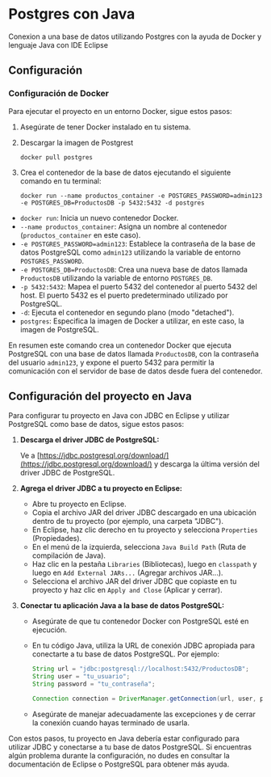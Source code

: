 # Postgres con Java

Conexion a una base de datos utilizando Postgres con la ayuda de Docker y lenguaje Java con IDE Eclipse

## Configuración

### Configuración de Docker

Para ejecutar el proyecto en un entorno Docker, sigue estos pasos:

1. Asegúrate de tener Docker instalado en tu sistema.
2. Descargar la imagen de Postgrest
   ```
   docker pull postgres
   ```
3. Crea el contenedor de la base de datos ejecutando el siguiente comando en tu terminal:

   ```
   docker run --name productos_container -e POSTGRES_PASSWORD=admin123 -e POSTGRES_DB=ProductosDB -p 5432:5432 -d postgres
   ```
- `docker run`: Inicia un nuevo contenedor Docker.
- `--name productos_container`: Asigna un nombre al contenedor (`productos_container` en este caso).
- `-e POSTGRES_PASSWORD=admin123`: Establece la contraseña de la base de datos PostgreSQL como `admin123` utilizando la variable de entorno `POSTGRES_PASSWORD`.
- `-e POSTGRES_DB=ProductosDB`: Crea una nueva base de datos llamada `ProductosDB` utilizando la variable de entorno `POSTGRES_DB`.
- `-p 5432:5432`: Mapea el puerto 5432 del contenedor al puerto 5432 del host. El puerto 5432 es el puerto predeterminado utilizado por PostgreSQL.
- `-d`: Ejecuta el contenedor en segundo plano (modo "detached").
- `postgres`: Especifica la imagen de Docker a utilizar, en este caso, la imagen de PostgreSQL.

En resumen este comando crea un contenedor Docker que ejecuta PostgreSQL con una base de datos llamada `ProductosDB`, con la contraseña del usuario `admin123`, y expone el puerto 5432 para permitir la comunicación con el servidor de base de datos desde fuera del contenedor.

## Configuración del proyecto en Java

Para configurar tu proyecto en Java con JDBC en Eclipse y utilizar PostgreSQL como base de datos, sigue estos pasos:

1. **Descarga el driver JDBC de PostgreSQL:**

   Ve a [https://jdbc.postgresql.org/download/](https://jdbc.postgresql.org/download/) y descarga la última versión del driver JDBC de PostgreSQL.

2. **Agrega el driver JDBC a tu proyecto en Eclipse:**

   - Abre tu proyecto en Eclipse.
   - Copia el archivo JAR del driver JDBC descargado en una ubicación dentro de tu proyecto (por ejemplo, una carpeta "JDBC").
   - En Eclipse, haz clic derecho en tu proyecto y selecciona `Properties` (Propiedades).
   - En el menú de la izquierda, selecciona `Java Build Path` (Ruta de compilación de Java).
   - Haz clic en la pestaña `Libraries` (Bibliotecas), luego en `classpath` y luego en `Add External JARs...` (Agregar archivos JAR...).
   - Selecciona el archivo JAR del driver JDBC que copiaste en tu proyecto y haz clic en `Apply and Close` (Aplicar y cerrar).

3. **Conectar tu aplicación Java a la base de datos PostgreSQL:**

   - Asegúrate de que tu contenedor Docker con PostgreSQL esté en ejecución.
   - En tu código Java, utiliza la URL de conexión JDBC apropiada para conectarte a tu base de datos PostgreSQL. Por ejemplo:

     ```java
     String url = "jdbc:postgresql://localhost:5432/ProductosDB";
     String user = "tu_usuario";
     String password = "tu_contraseña";
     
     Connection connection = DriverManager.getConnection(url, user, password);
     ```

   - Asegúrate de manejar adecuadamente las excepciones y de cerrar la conexión cuando hayas terminado de usarla.

Con estos pasos, tu proyecto en Java debería estar configurado para utilizar JDBC y conectarse a tu base de datos PostgreSQL. Si encuentras algún problema durante la configuración, no dudes en consultar la documentación de Eclipse o PostgreSQL para obtener más ayuda.
